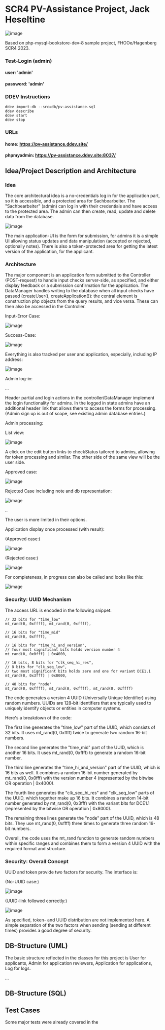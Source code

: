 # SCR4 PV-Assistance Project, Jack Heseltine

![image](https://github.com/heseltime/php-myseql-pv-assistance/assets/66922223/ae0379f5-cce3-43df-af7d-840b12b29282)

Based on php-mysql-bookstore-dev-8 sample project, FHOOe/Hagenberg SCR4 2023.

### Test-Login (admin)

#### user: 'admin'
#### password: 'admin'

### DDEV Instructions

```
ddev import-db --src=db/pv-assistance.sql
ddev describe
ddev start
ddev stop
```

### URLs

#### home: https://pv-assistance.ddev.site/

#### phpmyadmin: https://pv-assistance.ddev.site:8037/

## Idea/Project Description and Architecture

### Idea

The core architectural idea is a no-credentials log in for the application part, so it is accessible, and a protected area for Sachbearbeiter. The "Sachbearbeiter" (admin) can log in with their credentials and have access to the protected area. The admin can then create, read, update and delete data from the database.

![image](https://github.com/heseltime/php-myseql-pv-assistance/assets/66922223/c25edf32-95a6-47ed-8325-3312e5df2b67)

The main application-UI is the form for submission, for admins it is a simple UI allowing status updates and data manipulation (accepted or rejected, optionally notes). There is also a token-protected area for getting the latest version of the application, for the applicant.

### Architecture

The major component is an application form submitted to the Controller (POST-request) to handle input checks server-side, as specified, and either display feedback or a submission confirmation for the application. The DataManager handles writing to the database when all input checks have passed (createUser(), createApplication()): the central element is construction php objects from the query results, and vice versa. These can then also be accessed in the Controller.

Input-Error Case:

![image](https://github.com/heseltime/php-myseql-pv-assistance/assets/66922223/e8412ec6-b233-49ab-a9ee-57df7386e1d0)

Success-Case:

![image](https://github.com/heseltime/php-myseql-pv-assistance/assets/66922223/63dbae64-358f-4e9f-bc4e-a3f42dc37e0c)

Everything is also tracked per user and application, especially, including IP address:

![image](https://github.com/heseltime/php-myseql-pv-assistance/assets/66922223/7a66cbd6-9f87-44c0-8f34-7299339f0c14)

Admin log-in:

...

Header partial and login actions in the controller/DataManager implement the login functionality for admins. In the logged in state admins have an additional header link that allows them to access the forms for processing. (Admin sign up is out of scope, see existing admin database entries.)

Admin processing:

List view:

![image](https://github.com/heseltime/php-myseql-pv-assistance/assets/66922223/5ddc6087-85a9-46bc-90ea-9d71c7e5dad4)

A click on the edit button links to checkStatus tailored to admins, allowing for token processing and similar. The other side of the same view will be the user side.

Approved case:

![image](https://github.com/heseltime/php-myseql-pv-assistance/assets/66922223/36aa6fa2-2e83-4fe6-8cb2-cf22b7594a35)

Rejected Case including note and db representation:

![image](https://github.com/heseltime/php-myseql-pv-assistance/assets/66922223/5ec6d4e8-db98-4a8c-88c8-54f957cfad9c)

..

The user is more limited in their options.

Application display once processed (with result):

(Approved case:)

![image](https://github.com/heseltime/php-myseql-pv-assistance/assets/66922223/e2c71e0f-8e70-485c-842b-13d787ed40de)

(Rejected case:)

![image](https://github.com/heseltime/php-myseql-pv-assistance/assets/66922223/71f8dcaf-9e9b-42f5-968e-acedb73c0cd8)

For completeness, in progress can also be called and looks like this:

![image](https://github.com/heseltime/php-myseql-pv-assistance/assets/66922223/489de95e-168d-4332-85b8-69e56d2e8e39)

### Security: UUID Mechanism

The access URL is encoded in the following snippet.

```
// 32 bits for "time_low"
mt_rand(0, 0xffff), mt_rand(0, 0xffff),

// 16 bits for "time_mid"
mt_rand(0, 0xffff),

// 16 bits for "time_hi_and_version",
// four most significant bits holds version number 4
mt_rand(0, 0x0fff) | 0x4000,

// 16 bits, 8 bits for "clk_seq_hi_res",
// 8 bits for "clk_seq_low",
// two most significant bits holds zero and one for variant DCE1.1
mt_rand(0, 0x3fff) | 0x8000,

// 48 bits for "node"
mt_rand(0, 0xffff), mt_rand(0, 0xffff), mt_rand(0, 0xffff)
```


The code  generates a version 4 UUID (Universally Unique Identifier) using random numbers. UUIDs are 128-bit identifiers that are typically used to uniquely identify objects or entities in computer systems.

Here's a breakdown of the code:

The first line generates the "time_low" part of the UUID, which consists of 32 bits. It uses mt_rand(0, 0xffff) twice to generate two random 16-bit numbers.

The second line generates the "time_mid" part of the UUID, which is another 16 bits. It uses mt_rand(0, 0xffff) to generate a random 16-bit number.

The third line generates the "time_hi_and_version" part of the UUID, which is 16 bits as well. It combines a random 16-bit number generated by mt_rand(0, 0x0fff) with the version number 4 (represented by the bitwise OR operation | 0x4000).

The fourth line generates the "clk_seq_hi_res" and "clk_seq_low" parts of the UUID, which together make up 16 bits. It combines a random 14-bit number generated by mt_rand(0, 0x3fff) with the variant bits for DCE1.1 (represented by the bitwise OR operation | 0x8000).

The remaining three lines generate the "node" part of the UUID, which is 48 bits. They use mt_rand(0, 0xffff) three times to generate three random 16-bit numbers.

Overall, the code uses the mt_rand function to generate random numbers within specific ranges and combines them to form a version 4 UUID with the required format and structure.

### Security: Overall Concept

UUID and token provide two factors for security. The interface is:

(No-UUID case:)

![image](https://github.com/heseltime/php-myseql-pv-assistance/assets/66922223/ada433d4-0ea5-48ae-9bf0-5ad2365c2bdd)

(UUID-link followed correctly:)

![image](https://github.com/heseltime/php-myseql-pv-assistance/assets/66922223/247c0d7a-86f2-493c-b293-6f8f0e996ec0)

As specified, token- and UUID distribution are not implemented here. A simple separation of the two factors when sending (sending at different times) provides a good degree of security.

## DB-Structure (UML)

The basic structure reflected in the classes for this project is User for applicants, Admin for application reviewers, Application for applications, Log for logs.

...

## DB-Structure (SQL)

## Test Cases

Some major tests were already covered in the 
